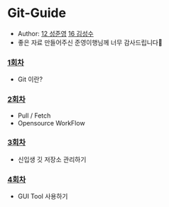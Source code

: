 # Git-Guide
- Author: [12 성준영](https://github.com/sungjunyoung) [16 김성수](https://github.com/korkeep)
- 좋은 자료 만들어주신 준영이행님께 너무 감사드립니다🙏

### [1회차](https://github.com/TG-WinG/Git-Guide/tree/master/git-guide/Step1)
- Git 이란?
### [2회차](https://github.com/TG-WinG/Git-Guide/tree/master/git-guide/Step2)
- Pull / Fetch
- Opensource WorkFlow
### [3회차](https://github.com/TG-WinG/Git-Guide/tree/master/git-guide/Step3)
- 신입생 깃 저장소 관리하기
### [4회차](https://github.com/TG-WinG/Git-Guide/tree/master/git-guide/Step4)
- GUI Tool 사용하기
